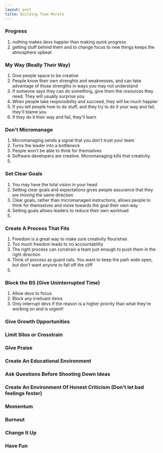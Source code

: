 ```yaml
---
layout: post
title: Building Team Morale
---
```




### Progress
1. nothing makes devs happier than making quick progress
2. getting stuff behind them and to change focus to new things keeps the atmosphere upbeat

### My Way (Really Their Way)
1. Give people space to be creative
2. People know their own strenghts and weaknesses, and can take advantage of those strengths in ways you may not understand
3. If someone says they can do something, give them the resources they need. They will usually surprise you
4. When people take responsibility and succeed, they will be much happier
5. If you tell people how to do stuff, and they try to do it your way and fail, they'll blame you
6. If they do it their way and fail, they'll learn

### Don't Micromanage
1. Micromanaging sends a signal that you don't trust your team
2. Turns the leader into a bottleneck
3. People won't be able to think for themselves
4. Software developers are creative. Micromanaging kills that creativity.
5. 

### Set Clear Goals
1. You may have the total vision in your head
2. Setting clear goals and expectations gives people assurance that they are moving the same direction
3. Clear goals, rather than micromanaged instructions, allows people to think for themselves and move towards the goal their  own way
4. Setting goals allows leaders to reduce their own workload 
5. 

### Create A Process That Fits
1. Freedom is a great way to make sure creativity flourishes
2. Too much freedom leads to no accountability
3. The right process can constrain a team just enough to push them in the right direction
4. Think of process as guard rails. You want to keep the path wide open, but don't want anyone to fall off the cliff
5. 

### Block the BS (Give Uninterrupted Time)
1. Allow devs to focus
2. Block any irrelivant items
3. Only interrupt devs if the reason is a higher priority than what they're working on and is urgent!


### Give Growth Opportunities

### Limit Silos or Crosstrain

### Give Praise

### Create An Educational Environment

### Ask Questions Before Shooting Down Ideas

### Create An Environment Of Honest Criticism (Don't let bad feelings fester)

### Momentum

### Burnout

### Change It Up

### Have Fun
